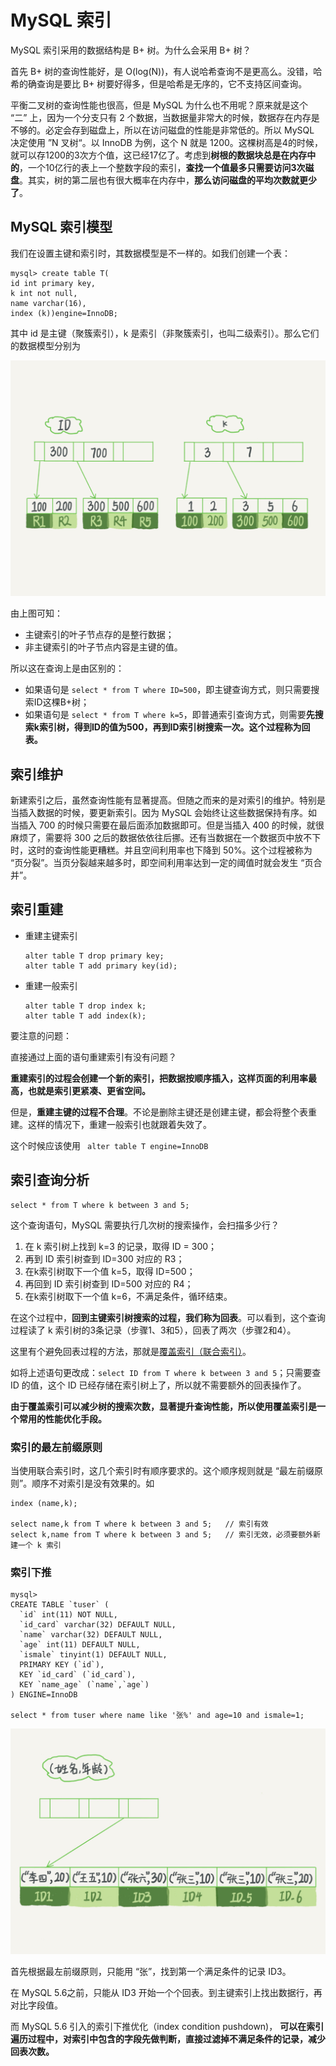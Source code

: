 # MySQL 索引

MySQL 索引采用的数据结构是 B+ 树。为什么会采用 B+ 树？

首先 B+ 树的查询性能好，是 O(log(N))，有人说哈希查询不是更高么。没错，哈希的确查询是要比 B+ 树要好得多，但是哈希是无序的，它不支持区间查询。

平衡二叉树的查询性能也很高，但是 MySQL 为什么也不用呢？原来就是这个 “二” 上，因为一个分支只有 2 个数据，当数据量非常大的时候，数据存在内存是不够的。必定会存到磁盘上，所以在访问磁盘的性能是非常低的。所以 MySQL 决定使用 ”N 叉树“。以 InnoDB 为例，这个 N 就是 1200。这棵树高是4的时候，就可以存1200的3次方个值，这已经17亿了。考虑到**树根的数据块总是在内存中的**，一个10亿行的表上一个整数字段的索引，**查找一个值最多只需要访问3次磁盘**。其实，树的第二层也有很大概率在内存中，**那么访问磁盘的平均次数就更少了**。

## MySQL 索引模型

我们在设置主键和索引时，其数据模型是不一样的。如我们创建一个表：

```mysql
mysql> create table T(
id int primary key, 
k int not null, 
name varchar(16),
index (k))engine=InnoDB;
```

其中 id 是主键（聚簇索引），k 是索引（非聚簇索引，也叫二级索引）。那么它们的数据模型分别为

![](asserts/dcda101051f28502bd5c4402b292e38d.png)

由上图可知：

- 主键索引的叶子节点存的是整行数据；
- 非主键索引的叶子节点内容是主键的值。

所以这在查询上是由区别的：

- 如果语句是 `select * from T where ID=500`，即主键查询方式，则只需要搜索ID这棵B+树；
- 如果语句是 `select * from T where k=5`，即普通索引查询方式，则需要**先搜索k索引树，得到ID的值为500，再到ID索引树搜索一次。这个过程称为回表。**

## 索引维护

新建索引之后，虽然查询性能有显著提高。但随之而来的是对索引的维护。特别是当插入数据的时候，要更新索引。因为 MySQL 会始终让这些数据保持有序。如当插入 700 的时候只需要在最后面添加数据即可。但是当插入 400 的时候，就很麻烦了，需要将 300 之后的数据依依往后挪。还有当数据在一个数据页中放不下时，这时的查询性能更糟糕。并且空间利用率也下降到 50%。这个过程被称为 “页分裂”。当页分裂越来越多时，即空间利用率达到一定的阈值时就会发生 “页合并”。

## 索引重建

- 重建主键索引

  ```mysql
  alter table T drop primary key;
  alter table T add primary key(id);
  ```

- 重建一般索引

  ```mysql
  alter table T drop index k;
  alter table T add index(k);
  ```

要注意的问题：

直接通过上面的语句重建索引有没有问题？

**重建索引的过程会创建一个新的索引，把数据按顺序插入，这样页面的利用率最高，也就是索引更紧凑、更省空间。**

但是，**重建主键的过程不合理**。不论是删除主键还是创建主键，都会将整个表重建。这样的情况下，重建一般索引也就跟着失效了。

这个时候应该使用 ` alter table T engine=InnoDB`

## 索引查询分析

```mysql
select * from T where k between 3 and 5;
```

这个查询语句，MySQL 需要执行几次树的搜索操作，会扫描多少行？

1. 在 k 索引树上找到 k=3 的记录，取得 ID = 300；
2. 再到 ID 索引树查到 ID=300 对应的 R3；
3. 在k索引树取下一个值 k=5，取得 ID=500；
4. 再回到 ID 索引树查到 ID=500 对应的 R4；
5. 在k索引树取下一个值 k=6，不满足条件，循环结束。

在这个过程中，**回到主键索引树搜索的过程，我们称为回表**。可以看到，这个查询过程读了 k 索引树的3条记录（步骤1、3和5），回表了两次（步骤2和4）。

这里有个避免回表过程的方法，那就是[覆盖索引（联合索引）](mssql-index-include.md)。

如将上述语句更改成：`select ID from T where k between 3 and 5`；只需要查 ID 的值，这个 ID 已经存储在索引树上了，所以就不需要额外的回表操作了。

**由于覆盖索引可以减少树的搜索次数，显著提升查询性能，所以使用覆盖索引是一个常用的性能优化手段。**

### 索引的最左前缀原则

当使用联合索引时，这几个索引时有顺序要求的。这个顺序规则就是 “最左前缀原则”。顺序不对索引是没有效果的。如

```mysql
index (name,k);

select name,k from T where k between 3 and 5;	// 索引有效
select k,name from T where k between 3 and 5;	// 索引无效，必须要额外新建一个 k 索引
```

### 索引下推

```mysql
mysql>
CREATE TABLE `tuser` (
  `id` int(11) NOT NULL,
  `id_card` varchar(32) DEFAULT NULL,
  `name` varchar(32) DEFAULT NULL,
  `age` int(11) DEFAULT NULL,
  `ismale` tinyint(1) DEFAULT NULL,
  PRIMARY KEY (`id`),
  KEY `id_card` (`id_card`),
  KEY `name_age` (`name`,`age`)
) ENGINE=InnoDB

select * from tuser where name like '张%' and age=10 and ismale=1;
```

![](asserts/89f74c631110cfbc83298ef27dcd6370.jpg)

首先根据最左前缀原则，只能用 “张”，找到第一个满足条件的记录 ID3。

在 MySQL 5.6之前，只能从 ID3 开始一个个回表。到主键索引上找出数据行，再对比字段值。

而 MySQL 5.6 引入的索引下推优化（index condition pushdown)， **可以在索引遍历过程中，对索引中包含的字段先做判断，直接过滤掉不满足条件的记录，减少回表次数。**